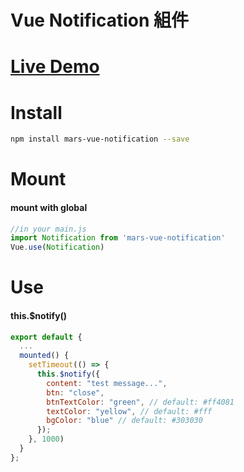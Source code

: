 # Vue Notification 組件

# [Live Demo](https://hsimao.github.io/vue-notification/)

# Install

```bash
npm install mars-vue-notification --save
```

# Mount

#### mount with global

```js
//in your main.js
import Notification from 'mars-vue-notification'
Vue.use(Notification)
```

# Use

#### this.\$notify()

```js
export default {
  ...
  mounted() {
    setTimeout(() => {
      this.$notify({
        content: "test message...",
        btn: "close",
        btnTextColor: "green", // default: #ff4081
        textColor: "yellow", // default: #fff
        bgColor: "blue" // default: #303030
      });
    }, 1000)
  }
};
```
